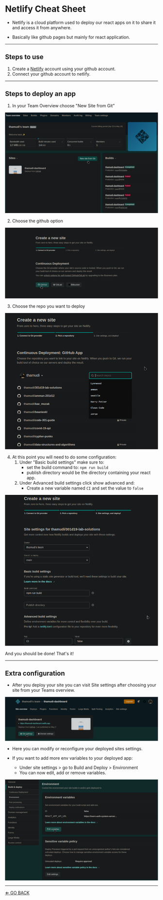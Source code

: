# Netlify Cheat Sheet

- Netlify is a cloud platform used to deploy our react apps on it to share it and access it from anywhere.

- Basically like github pages but mainly for react application.

___

## Steps to use

1. Create a [Netlify](https://www.netlify.com/) account using your github account.
2. Connect your github account to netlify.

___

## Steps to deploy an app

1. In your Team Overview choose "New Site from Git"

![Alt text](screenshots/netlify-1.png "a title")

2. Choose the github option

![Alt text](screenshots/netlify-2.png "a title")

3. Choose the repo you want to deploy

![Alt text](screenshots/netlify-3.png "a title")

4. At this point you will need to do some configuration:
    1. Under "Basic build settings" make sure to:
        - set the build command to: `npm run build`
        - publish directory would be the directory containing your react app.
    2. Under Advanced build settings click show advanced and:
        - Create a new variable named `CI` and set the value to `false`

![Alt text](screenshots/netlify-4.png "a title")

And you should be done! That's it!
___

## Extra configuration

- After you deploy your site you can visit Site settings after choosing your site from your Teams overview.

![Alt text](screenshots/netlify-5.png "a title")

- Here you can modify or reconfigure your deployed sites settings.

- If you want to add more env variables to your deployed app:
  - Under site settings > go to Build and Deploy > Environment
  - You can now edit, add or remove variables.

![Alt text](screenshots/netlify-6.png "a title")

___

[⇐ GO BACK](../README.md)
